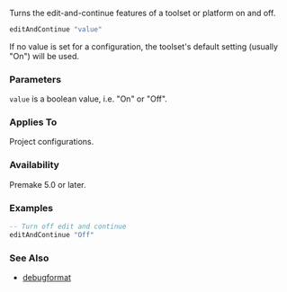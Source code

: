 Turns the edit-and-continue features of a toolset or platform on and off.

```lua
editAndContinue "value"
```

If no value is set for a configuration, the toolset's default setting (usually "On") will be used.

### Parameters ###

`value` is a boolean value, i.e. "On" or "Off".

### Applies To ###

Project configurations.

### Availability ###

Premake 5.0 or later.

### Examples ###

```lua
-- Turn off edit and continue
editAndContinue "Off"
```

### See Also ###

- [debugformat](debugformat.md)
